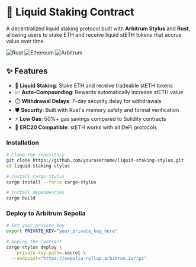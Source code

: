 # 🌊 Liquid Staking Contract

A decentralized liquid staking protocol built with **Arbitrum Stylus** and **Rust**, allowing users to stake ETH and receive liquid stETH tokens that accrue value over time.

![Rust](https://img.shields.io/badge/rust-%23000000.svg?style=for-the-badge&logo=rust&logoColor=white)
![Ethereum](https://img.shields.io/badge/Ethereum-3C3C3D?style=for-the-badge&logo=Ethereum&logoColor=white)
![Arbitrum](https://img.shields.io/badge/Arbitrum-2D374B?style=for-the-badge&logo=arbitrum&logoColor=white)

## ✨ Features

- 🔄 **Liquid Staking**: Stake ETH and receive tradeable stETH tokens
- 📈 **Auto-Compounding**: Rewards automatically increase stETH value
- ⏱️ **Withdrawal Delays**: 7-day security delay for withdrawals
- 🛡️ **Security**: Built with Rust's memory safety and formal verification
- ⚡ **Low Gas**: 50%+ gas savings compared to Solidity contracts
- 🎯 **ERC20 Compatible**: stETH works with all DeFi protocols

### Installation

```bash
# Clone the repository
git clone https://github.com/yourusername/liquid-staking-stylus.git
cd liquid-staking-stylus

# Install Cargo Stylus
cargo install --force cargo-stylus

# Install dependencies
cargo build
```

### Deploy to Arbitrum Sepolia

```bash
# Set your private key
export PRIVATE_KEY="your_private_key_here"

# Deploy the contract
cargo stylus deploy \
  --private-key-path=.secret \
  --endpoint="https://sepolia-rollup.arbitrum.io/rpc"
```

